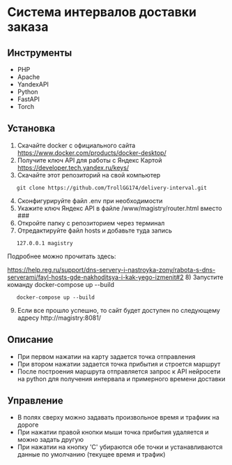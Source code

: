 # Система интервалов доставки заказа

## Инструменты
- PHP
- Apache
- YandexAPI
- Python
- FastAPI
- Torch


## Установка

1) Скачайте docker с официального сайта https://www.docker.com/products/docker-desktop/
2) Получите ключ API для работы с Яндекс Картой https://developer.tech.yandex.ru/keys/
3) Скачайте этот репозиторий на свой компьютер
```shell
   git clone https://github.com/TrollGG174/delivery-interval.git
```
4) Сконфигурируйте файл .env при необходимости
5) Укажите ключ Яндекс API в файле /www/magistry/router.html вместо ###
6) Откройте папку с репозиторием через терминал
7) Отредактируйте файл hosts и добавьте туда запись
```shell
   127.0.0.1 magistry
```
   Подробнее можно прочитать здесь:

   https://help.reg.ru/support/dns-servery-i-nastroyka-zony/rabota-s-dns-serverami/fayl-hosts-gde-nakhoditsya-i-kak-yego-izmenit#2
8) Запустите команду docker-compose up --build
```shell
   docker-compose up --build
```
9) Если все прошло успешно, то сайт будет доступен по следующему адресу http://magistry:8081/

## Описание
- При первом нажатии на карту задается точка отправления
- При втором нажатии задается точка прибытия и строется маршрут
- После построения маршрута отправляется запрос к API нейросети на python для получения интервала и примерного времени доставки

## Управление
- В полях сверху можно задавать произвольное время и трафиик на дороге
- При нажатии правой кнопки мыши точка прибытия удаляется и можно задать другую
- При нажатии на кнопку 'C' убираются обе точки и устанавливаются данные по умолчанию (текущее время и трафик)
